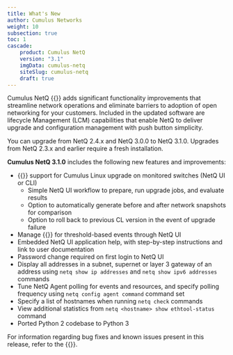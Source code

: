 ```yaml
---
title: What's New
author: Cumulus Networks
weight: 10
subsection: true
toc: 1
cascade:
    product: Cumulus NetQ
    version: "3.1"
    imgData: cumulus-netq
    siteSlug: cumulus-netq
    draft: true
---
```

Cumulus NetQ {{<version>}} adds significant functionality improvements that streamline network operations and eliminate barriers to adoption of open networking for your customers. Included in the updated software are lifecycle Management (LCM) capabilities that enable NetQ to deliver upgrade and configuration management with push button simplicity.

You can upgrade from NetQ 2.4.x and NetQ 3.0.0 to NetQ 3.1.0. Upgrades from NetQ 2.3.x and earlier require a fresh installation.

**Cumulus NetQ 3.1.0** includes the following new features and improvements:

- {{<link url="Lifecycle-Management" text="Lifecycle Management">}} support for Cumulus Linux upgrade on monitored switches (NetQ UI or CLI)
    - Simple NetQ UI workflow to prepare, run upgrade jobs, and evaluate results
    - Option to automatically generate before and after network snapshots for comparison
    - Option to roll back to previous CL version in the event of upgrade failure
- Manage {{<link url="Application-Management/#specify-notification-channels" text="notification channels">}} for threshold-based events through NetQ UI
- Embedded NetQ UI application help, with step-by-step instructions and link to user documentation
- Password change required on first login to NetQ UI
- Display all addresses in a subnet, supernet or layer 3 gateway of an address using `netq show ip addresses` and `netq show ipv6 addresses` commands
- Tune NetQ Agent polling for events and resources, and specify polling frequency using `netq config agent command` command set
- Specify a list of hostnames when running `netq check` commands
- View additional statistics from `netq <hostname> show ethtool-status` command
- Ported Python 2 codebase to Python 3

For information regarding bug fixes and known issues present in this release, refer to the {{<link title="Cumulus NetQ 3.1 Release Notes" text="release notes">}}.
